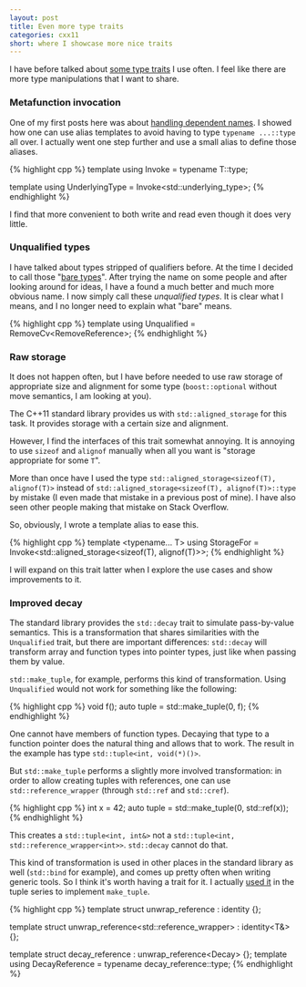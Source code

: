 ```yaml
---
layout: post
title: Even more type traits
categories: cxx11
short: where I showcase more nice traits
---
```


I have before talked about [some type traits][previous] I use often. I feel like
there are more type manipulations that I want to share.

 [previous]: /cxx11/2012/05/29/type-traits-galore.html#bare_types "Previously..."

### Metafunction invocation

One of my first posts here was about [handling dependent names]. I showed how
one can use alias templates to avoid having to type `typename ...::type` all
over. I actually went one step further and use a small alias to define those
aliases.

{% highlight cpp %}
template <typename T>
using Invoke = typename T::type;

template <typename T>
using UnderlyingType = Invoke<std::underlying_type<T>>;
{% endhighlight %}

I find that more convenient to both write and read even though it does very
little.

 [handling dependent names]: /cxx11/2012/05/27/dependent-names-bliss.html

### Unqualified types

I have talked about types stripped of qualifiers before. At the time I decided
to call those "[bare types]". After trying the name on some people and after
looking around for ideas, I have a found a much better and much more obvious
name. I now simply call these *unqualified types*. It is clear what I means, and
I no longer need to explain what "bare" means.

{% highlight cpp %}
template <typename T>
using Unqualified = RemoveCv<RemoveReference<T>>;
{% endhighlight %}

 [bare types]: /cxx11/2012/05/29/type-traits-galore.html#bare_types

### Raw storage

It does not happen often, but I have before needed to use raw storage of
appropriate size and alignment for some type (`boost::optional` without move
semantics, I am looking at you).

The C++11 standard library provides us with `std::aligned_storage` for this
task. It provides storage with a certain size and alignment.

However, I find the interfaces of this trait somewhat annoying. It is annoying
to use `sizeof` and `alignof` manually when all you want is "storage appropriate
for some `T`".

More than once have I used the type `std::aligned_storage<sizeof(T), alignof(T)>`
instead of `std::aligned_storage<sizeof(T), alignof(T)>::type` by mistake (I
even made that mistake in a previous post of mine). I have also seen other
people making that mistake on Stack Overflow.

So, obviously, I wrote a template alias to ease this.

{% highlight cpp %}
template <typename... T>
using StorageFor = Invoke<std::aligned_storage<sizeof(T), alignof(T)>>;
{% endhighlight %}

I will expand on this trait latter when I explore the use cases and show
improvements to it.

### Improved decay

The standard library provides the `std::decay` trait to simulate pass-by-value
semantics. This is a transformation that shares similarities with the
`Unqualified` trait, but there are important differences: `std::decay` will
transform array and function types into pointer types, just like when passing
them by value.

`std::make_tuple`, for example, performs this kind of transformation. Using
`Unqualified` would not work for something like the following:

{% highlight cpp %}
void f();
auto tuple = std::make_tuple(0, f);
{% endhighlight %}

One cannot have members of function types. Decaying that type to a function
pointer does the natural thing and allows that to work. The result in the
example has type `std::tuple<int, void(*)()>`.

But `std::make_tuple` performs a slightly more involved transformation: in order
to allow creating tuples with references, one can use `std::reference_wrapper`
(through `std::ref` and `std::cref`).

{% highlight cpp %}
int x = 42;
auto tuple = std::make_tuple(0, std::ref(x));
{% endhighlight %}

This creates a `std::tuple<int, int&>` not a `std::tuple<int, std::reference_wrapper<int>>`.
`std::decay` cannot do that.

This kind of transformation is used in other places in the standard library as
well (`std::bind` for example), and comes up pretty often when writing generic
tools. So I think it's worth having a trait for it. I actually [used it][tuple iv]
in the tuple series to implement `make_tuple`.

{% highlight cpp %}
template <typename T>
struct unwrap_reference
: identity<T> {};

template <typename T>
struct unwrap_reference<std::reference_wrapper<T>>
: identity<T&> {};

template <typename T>
struct decay_reference : unwrap_reference<Decay<T>> {};
template <typename T>
using DecayReference = typename decay_reference<T>::type;
{% endhighlight %}

 [tuple iv]: /cxx11/2013/02/18/optimal-tuple-iv.html

